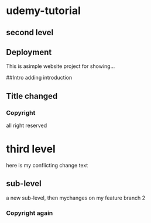 # udemy-tutorial
## second level

## Deployment
This is asimple website project for showing...

##Intro
adding introduction

## Title changed
 
### Copyright
all right reserved

# third level
here is my conflicting change text

## sub-level
a new sub-level, then mychanges on my feature branch 2

### Copyright again

